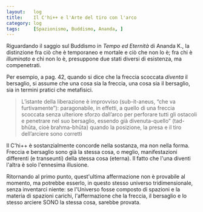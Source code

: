 ```yaml
---
layout:   log
title:    Il C'hi++ e l'Arte del tiro con l'arco
category: log
tags:     [Spazionismo, Buddismo, Ananda, ]
---
```


Riguardando il saggio sul Buddismo in *Tempo ed Eternità* di Ananda K., la distinzione fra ciò che è temporaneo e mortale e ciò che non lo è; fra chi è *illuminato* e chi non lo è, presuppone due stati diversi di esistenza, ma compenetrati.

Per esempio, a pag. 42, quando si dice che la freccia scoccata *diventa* il bersaglio, si assume che una cosa sia la freccia, una cosa sia il bersaglio, sia in termini pratici che metafisici.

> L’istante della liberazione è improvviso (sub-it-aneus, “che va furtivamente”): paragonabile, in effetti, a quello di una freccia scoccata senza ulteriore sforzo dall’arco per perforare tutti gli ostacoli e penetrare nel suo bersaglio, essendo già divenuta-quello” (tad-bhūta, cioè brahma-bhūta) quando la posizione, la presa e il tiro dell’arciere sono corretti

Il C'hi++ è sostanzialmente concorde nella sostanza, ma non nella forma.
Freccia e bersaglio sono già la stessa cosa, o meglio, manifestazioni differenti (e transeunti) della stessa cosa (eterna). 
Il fatto che l'una diventi l'altra è solo l'ennesima illusione.

Ritornando al primo punto, quest'ultima affermazione non è provabile al momento, ma potrebbe esserlo, in questo stesso universo tridimensionale, senza inventarci niente: se l'Universo fosse composto di spazioni e la materia di spazioni carichi, l'affermazione che la freccia, il bersaglio e lo stesso arciere SONO la stessa cosa, sarebbe provata.
